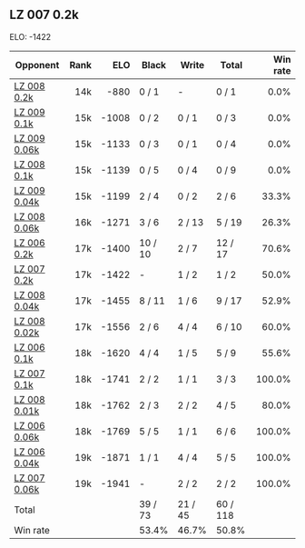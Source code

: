 ## LZ 007 0.2k ##

ELO: -1422

Opponent | Rank | ELO | Black | Write | Total | Win rate
---------|-----:|----:|-------|-------|-------|-------:
[LZ 008 0.2k](LZ%20008%200.2k.md) | 14k | -880 | 0 / 1 | - | 0 / 1 | 0.0%
[LZ 009 0.1k](LZ%20009%200.1k.md) | 15k | -1008 | 0 / 2 | 0 / 1 | 0 / 3 | 0.0%
[LZ 009 0.06k](LZ%20009%200.06k.md) | 15k | -1133 | 0 / 3 | 0 / 1 | 0 / 4 | 0.0%
[LZ 008 0.1k](LZ%20008%200.1k.md) | 15k | -1139 | 0 / 5 | 0 / 4 | 0 / 9 | 0.0%
[LZ 009 0.04k](LZ%20009%200.04k.md) | 15k | -1199 | 2 / 4 | 0 / 2 | 2 / 6 | 33.3%
[LZ 008 0.06k](LZ%20008%200.06k.md) | 16k | -1271 | 3 / 6 | 2 / 13 | 5 / 19 | 26.3%
[LZ 006 0.2k](LZ%20006%200.2k.md) | 17k | -1400 | 10 / 10 | 2 / 7 | 12 / 17 | 70.6%
[LZ 007 0.2k](LZ%20007%200.2k.md) | 17k | -1422 | - | 1 / 2 | 1 / 2 | 50.0%
[LZ 008 0.04k](LZ%20008%200.04k.md) | 17k | -1455 | 8 / 11 | 1 / 6 | 9 / 17 | 52.9%
[LZ 008 0.02k](LZ%20008%200.02k.md) | 17k | -1556 | 2 / 6 | 4 / 4 | 6 / 10 | 60.0%
[LZ 006 0.1k](LZ%20006%200.1k.md) | 18k | -1620 | 4 / 4 | 1 / 5 | 5 / 9 | 55.6%
[LZ 007 0.1k](LZ%20007%200.1k.md) | 18k | -1741 | 2 / 2 | 1 / 1 | 3 / 3 | 100.0%
[LZ 008 0.01k](LZ%20008%200.01k.md) | 18k | -1762 | 2 / 3 | 2 / 2 | 4 / 5 | 80.0%
[LZ 006 0.06k](LZ%20006%200.06k.md) | 18k | -1769 | 5 / 5 | 1 / 1 | 6 / 6 | 100.0%
[LZ 006 0.04k](LZ%20006%200.04k.md) | 19k | -1871 | 1 / 1 | 4 / 4 | 5 / 5 | 100.0%
[LZ 007 0.06k](LZ%20007%200.06k.md) | 19k | -1941 | - | 2 / 2 | 2 / 2 | 100.0%
Total | | | 39 / 73 | 21 / 45 | 60 / 118 | 
Win rate| | | 53.4% | 46.7% | 50.8% | 

